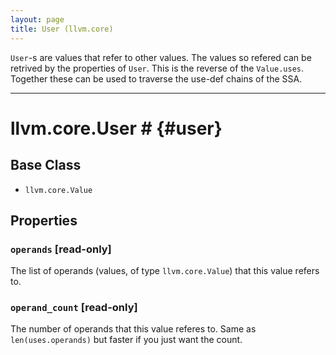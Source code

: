 ```yaml
---
layout: page
title: User (llvm.core)
---
```


`User`-s are values that refer to other values. The values so refered
can be retrived by the properties of `User`. This is the reverse of
the `Value.uses`. Together these can be used to traverse the use-def
chains of the SSA.

* * *


# llvm.core.User # {#user}
## Base Class
- `llvm.core.Value`

## Properties

### `operands` \[read-only]

The list of operands (values, of type `llvm.core.Value`) that this
value refers to.

### `operand_count` \[read-only]

The number of operands that this value referes to. Same as
`len(uses.operands)` but faster if you just want the count.

